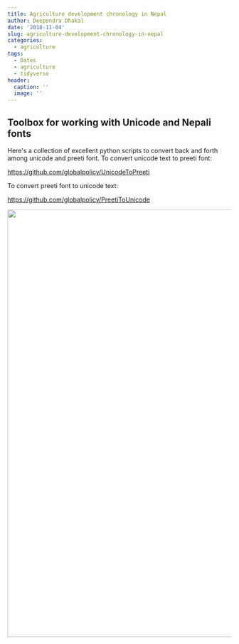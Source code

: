 ```yaml
---
title: Agriculture development chronology in Nepal
author: Deependra Dhakal
date: '2018-11-04'
slug: agriculture-development-chronology-in-nepal
categories:
  - agriculture
tags:
  - Dates
  - agriculture
  - tidyverse
header:
  caption: ''
  image: ''
---
```




## Toolbox for working with Unicode and Nepali fonts

Here's a collection of excellent python scripts to convert back and forth among unicode and preeti font. To convert unicode text to preeti font:

https://github.com/globalpolicy/UnicodeToPreeti

To convert preeti font to unicode text:

https://github.com/globalpolicy/PreetiToUnicode

<img src="{{< blogdown/postref >}}index_files/figure-html/development-chron-1.png" width="960" style="display: block; margin: auto;" />

